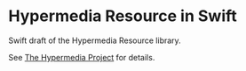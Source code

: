 # Hypermedia Resource in Swift

Swift draft of the Hypermedia Resource library.

See [The Hypermedia Project](https://github.com/the-hypermedia-project/charter) for details.
